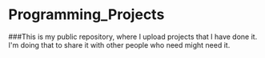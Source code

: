 # Programming_Projects
###This is my public repository, where I upload projects that I have done it. I'm doing that to share it with other people who need might need it.
